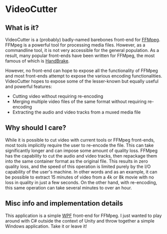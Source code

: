 # VideoCutter

## What is it?

VideoCutter is a (probably) badly-named barebones front-end for [FFMpeg](https://ffmpeg.org/).  FFMpeg is a powerful tool for processing media files.  However, as a commandline tool, it is not very accessible for the general population.  As a result, many popular front-ends have been written for FFMpeg, the most famous of which is [HandBrake](http://handbrake.fr/).

However, no front-end can hope to expose all the functionality of FFMpeg and most front-ends attempt to expose the various encoding functionalities.  VideoCutter hopes to expose some of the lesser-known but equally useful and powerful features:
* Cutting video without requiring re-encoding
* Merging multiple video files of the same format without requiring re-encoding
* Extracting the audio and video tracks from a muxed media file

## Why should I care?

While it is possible to cut video with current tools or FFMpeg front-ends, most tools implicitly require the user to re-encode the file.  This can take significantly longer and can impose some amount of quality loss.  FFMpeg has the capability to cut the audio and video tracks, then repackage them into the same container format as the original file.  This results in zero quality loss, and the speed of this operation is limited purely by the I/O capability of the user's machine.  In other words and as an example, it can be possible to extract 15 minutes of video from a 4k or 8k movie with no loss in quality in just a few seconds.  On the other hand, with re-encoding, this same operation can take several minutes to over an hour.

## Misc info and implementation details

This application is a simple [WPF](https://docs.microsoft.com/en-us/dotnet/framework/wpf/) front-end for FFMpeg.  I just wanted to play around with C# outside the context of Unity and throw together a simple Windows application.  Take it or leave it!
